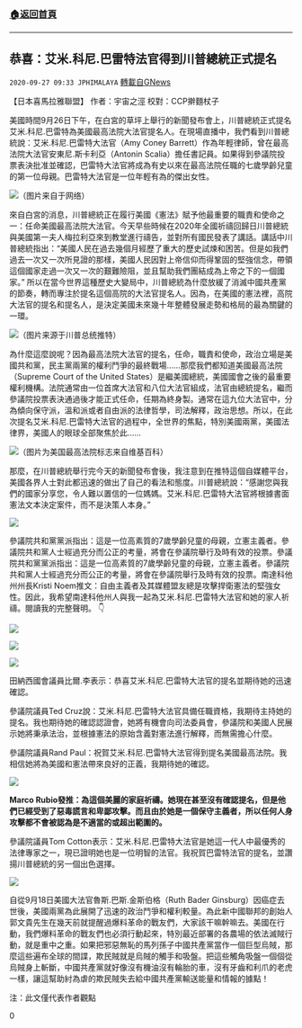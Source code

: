###  [:house:返回首頁](https://github.com/ourhimalayas/txt)
---

## 恭喜：艾米.科尼.巴雷特法官得到川普總統正式提名
`2020-09-27 09:33 JPHIMALAYA` [轉載自GNews](https://gnews.org/zh-hant/386670/)

【日本喜馬拉雅聯盟】 作者：宇宙之涇 校對：CCP擀麵杖子

美國時間9月26日下午，在白宮的草坪上舉行的新聞發布會上，川普總統正式提名艾米.科尼.巴雷特為美國最高法院大法官提名人。在現場直播中，我們看到川普總統說：艾米.科尼.巴雷特大法官（Amy Coney Barrett）作為年輕律師，曾在最高法院大法官安東尼.斯卡利亞（Antonin Scalia）擔任書記員。如果得到參議院投票表決批准並確認，巴雷特大法官將成為有史以來在最高法院任職的七歲學齡兒童的第一位母親。巴雷特大法官是一位年輕有為的傑出女性。

![]()![](https://s3.amazonaws.com/gnews-media-offload/wp-content/uploads/2020/09/27085449/1-165.png)（图片来自于网络）

來自白宮的消息，川普總統正在履行美國《憲法》賦予他最重要的職責和使命之一：任命美國最高法院大法官。今天早些時候在2020年全國祈禱回歸日川普總統與美國第一夫人梅拉利亞來到教堂進行禱告，並對所有國民發表了講話。講話中川普總統指出：“美國人民在過去幾個月經歷了重大的歷史試煉和困苦。但是如我們過去一次又一次所見證的那樣，美國人民因對上帝信仰而得鞏固的堅強信念，帶領這個國家走過一次又一次的艱難險阻，並且幫助我們團結成為上帝之下的一個國家。” 所以在當今世界這種歷史大變局中，川普總統為什麼放緩了消滅中國共產黨的節奏，轉而專注於提名這個高院的大法官提名人。因為，在美國的憲法裡，高院大法官的提名和提名人，是決定美國未來幾十年整體發展走勢和格局的最為關鍵的一環。

![]()![](https://s3.amazonaws.com/gnews-media-offload/wp-content/uploads/2020/09/27090416/2-65.png)（图片来源于川普总统推特）

為什麼這麼說呢？因為最高法院大法官的提名，任命，職責和使命，政治立場是美國共和黨，民主黨兩黨的權利鬥爭的最終戰場……那麼我們都知道美國最高法院（Supreme Court of the United States）是繼美國總統，美國國會之後的最重要權利機構。法院通常由一位首席大法官和八位大法官組成，法官由總統提名，繼而參議院投票表決通過後才能正式任命，任期為終身製。通常在這九位大法官中，分為傾向保守派，溫和派或者自由派的法律哲學，司法解釋，政治思想。所以，在此次提名艾米.科尼.巴雷特大法官的過程中，全世界的焦點，特別美國兩黨，美國法律界，美國人的眼球全部聚焦於此……

![]()![](https://s3.amazonaws.com/gnews-media-offload/wp-content/uploads/2020/09/27090758/3-62.png)（图片为美国最高法院标志来自维基百科）

那麼，在川普總統舉行完今天的新聞發布會後，我注意到在推特這個自媒體平台，美國各界人士對此都迅速的做出了自己的看法和態度。川普總統說：“感謝您與我們的國家分享您，令人難以置信的一位媽媽。艾米.科尼.巴雷特大法官將根據書面憲法文本決定案件，而不是決策人本身。”

![]()![](https://s3.amazonaws.com/gnews-media-offload/wp-content/uploads/2020/09/27092233/4-46.png)

參議院共和黨黨派指出：這是一位高素質的7歲學齡兒童的母親，立憲主義者。參議院共和黨人士經過充分而公正的考量，將會在參議院舉行及時有效的投票。參議院共和黨黨派指出：這是一位高素質的7歲學齡兒童的母親，立憲主義者。參議院共和黨人士經過充分而公正的考量，將會在參議院舉行及時有效的投票。南達科他州州長Kristi Noem推文：自由主義者及其媒體盟友總是攻擊捍衛憲法的堅強女性。因此，我希望南達科他州人與我一起為艾米.科尼.巴雷特大法官和她的家人祈禱。閱讀我的完整聲明。 👇

![]()![](https://s3.amazonaws.com/gnews-media-offload/wp-content/uploads/2020/09/27092455/001-1.png)

![]()![](https://s3.amazonaws.com/gnews-media-offload/wp-content/uploads/2020/09/27092639/5-33.png)

![]()![](https://s3.amazonaws.com/gnews-media-offload/wp-content/uploads/2020/09/27093107/6-20.png)

田納西國會議員比爾.李表示：恭喜艾米.科尼.巴雷特大法官的提名並期待她的迅速確認。

參議院議員Ted Cruz說：艾米.科尼.巴雷特大法官具備任職資格，我期待主持她的提名。我也期待她的確認認證會，她將有機會向司法委員會，參議院和美國人民展示她將秉承法治，並根據憲法的原始含義對憲法進行解釋，而無需擔心什麼。

參議院議員Rand Paul：祝賀艾米.科尼.巴雷特大法官得到提名美國最高法院。我相信她將為美國和憲法帶來良好的正義，我期待她的確認。

![]()![](https://s3.amazonaws.com/gnews-media-offload/wp-content/uploads/2020/09/27092918/7-13.png)

**Marco Rubio發推：為這個美麗的家庭祈禱。她現在甚至沒有確認提名，但是他們已經受到了惡毒謊言和卑鄙攻擊。而且由於她是一個保守主義者，所以任何人身攻擊都不會被認為是不適當的或超出範圍的。**

參議院議員Tom Cotton表示：艾米.科尼.巴雷特大法官是她這一代人中最優秀的法律專家之一，現已證明她也是一位明智的法官。我祝賀巴雷特法官的提名，並讚揚川普總統的另一個出色選擇。

![]()![](https://s3.amazonaws.com/gnews-media-offload/wp-content/uploads/2020/09/27093025/9-7.png)

自從9月18日美國大法官魯斯.巴斯.金斯伯格（Ruth Bader Ginsburg）因癌症去世後，美國兩黨為此展開了迅速的政治鬥爭和權利較量。為此新中國聯邦的創始人郭文貴先生在幾天前就提醒過爆料革命的戰友們，大家該干嘛幹嘛去。美國在行動，我們爆料革命的戰友們也必須行動起來，特別最近部署的各農場的依法滅賊行動，就是重中之重。如果把邪惡無恥的馬列孫子中國共產黨當作一個巨型烏賊，那麼這些遍布全球的間諜，欺民賊就是烏賊的觸手和吸盤。把這些觸角吸盤一個個從烏賊身上斬斷，中國共產黨就好像沒有機油沒有輪胎的車，沒有牙齒和利爪的老虎一樣，讓這幫助紂為虐的欺民賊失去給中國共產黨輸送能量和情報的據點！

注：此文僅代表作者觀點



0
